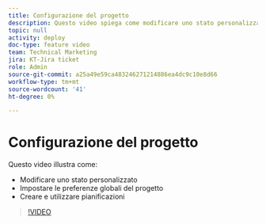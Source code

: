 ```yaml
---
title: Configurazione del progetto
description: Questo video spiega come modificare uno stato personalizzato, impostare le preferenze globali del progetto e creare pianificazioni.
topic: null
activity: deploy
doc-type: feature video
team: Technical Marketing
jira: KT-Jira ticket
role: Admin
source-git-commit: a25a49e59ca483246271214886ea4dc9c10e8d66
workflow-type: tm+mt
source-wordcount: '41'
ht-degree: 0%

---
```


# Configurazione del progetto

Questo video illustra come:

* Modificare uno stato personalizzato
* Impostare le preferenze globali del progetto
* Creare e utilizzare pianificazioni

>[!VIDEO](https://video.tv.adobe.com/v/335065/?quality=12&learn=on)
